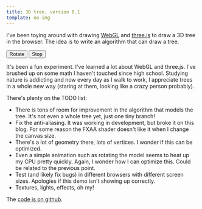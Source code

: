 ```yaml
---
title: 3D tree, version 0.1
template: no-img
---
```


I've been toying around with drawing [WebGL](https://hacks.mozilla.org/2013/04/the-concepts-of-webgl/) and [three.js](http://threejs.org/) to draw a 3D tree in the browser.
The idea is to write an algorithm that can draw a tree. 

<canvas id='tree' width='600' height='600'></canvas>

<button onclick='start_animation()'>Rotate</button>
<button onclick='stop_animation()'>Stop</button>

It's been a fun experiment. I've learned a lot about WebGL and three.js. I've brushed up on some math I haven't touched since high school. Studying nature is addicting and now every day as I walk to work, I appreciate trees in a whole new way (staring at them, looking like a crazy person probably).

There's plenty on the TODO list:

* There is tons of room for improvement in the algorithm that models the tree. It's not
  even a whole tree yet, just one tiny branch!
* Fix the anti-aliasing. It was working in development, but broke it on this blog.
  For some reason the FXAA shader doesn't like it when I change the canvas size.
* There's a lot of geometry there, lots of vertices. I wonder if this can be optimized.
* Even a simple animation such as rotating the model seems to heat up my
  CPU pretty quickly. Again, I wonder how I can optimize this. Could be related to the
  previous point.
* Test (and likely fix bugs) in different browsers with different screen sizes.
  Apologies if this demo isn't showing up correctly.
* Textures, lights, effects, oh my!

The [code is on github](https://github.com/abuchanan/tree/tree/master/3d-v2).

<script src='/js/3d-tree-v0.1/branch.js'></script>
